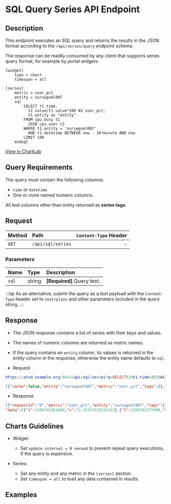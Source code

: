 # SQL Query Series API Endpoint

## Description

This endpoint executes an SQL query and returns the results in the JSON format according to the `/api/series/query` endpoint schema.

The response can be readily consumed by any client that supports series query format, for example by portal widgets.

```ls
[widget]
    type = chart
    timespan = all

[series]
    metric = user_pct
    entity = nurswgvml007
    sql
        SELECT t1.time,
          t2.value/t1.value*100 AS user_pct,
          t1.entity as "entity"
        FROM cpu_busy t1
          JOIN cpu_user t2
        WHERE t1.entity = 'nurswgvml007'
          AND t1.datetime BETWEEN now - 10*minute AND now
        LIMIT 100
    endsql
```

[View in ChartLab](https://apps.axibase.com/chartlab/fc885afe/2/)

## Query Requirements

The query must contain the following columns:

* `time` or `datetime`
* One or more named numeric columns.

All text columns other than entity returned as **series tags**.

## Request

| Method | Path | `Content-Type` Header|
|:---|:---|---:|
| `GET` | `/api/sql/series` | - |

### Parameters

| **Name**| **Type** | **Description** |
|:---|:---|:---|
| `sql` | string | **[Required]** Query text. |

:::tip
As an alternative, submit the query as a text payload with the `Content-Type` header set to `text/plain` and other parameters included in the query string.
:::

## Response

* The JSON response contains a list of series with their keys and values.
* The names of numeric columns are returned as metric names.
* If the query contains an `entity` column, its values is returned in the entity column in the response, otherwise the entity name defaults to `sql`.

* Request

```elm
https://atsd.example.org:8443/api/sql/series?q=SELECT%20t1.time%2C%0At2.value%2Ft1.value*100%20AS%20user_pct%2C%0At1.entity%20as%20%22entity%22%0AFROM%20cpu_busy%20t1%0AJOIN%20cpu_user%20t2%0AWHERE%20t1.entity%20%3D%20%27nurswgvml007%27%0AAND%20t1.datetime%20BETWEEN%20now%20-%2010*minute%20AND%20now&requestId=0&timeFormat=milliseconds
```

```json
[{"cache":false,"entity":"nurswgvml007","metric":"user_pct","tags":{},"aggregate":{"types":["DETAIL"]},"startDate":"1970-01-01T00:00:00.001Z","endDate":"9999-12-31T23:59:59.999Z","requestId":"0","timeFormat":"milliseconds"}]
```

* Response

```json
[{"requestId":"0","metric":"user_pct","entity":"nurswgvml007","tags":{},"type":"HISTORY","aggregate":{"type":"DETAIL"},
"data":[{"t":1566742361000,"v":73.33333333333333},{"t":1566742377000,"v":81.81818181818181},{"t":1566742393000,"v":77.77777777777779},{"t":1566742409000,"v":80.0},{"t":1566742425000,"v":73.76371442200667},{"t":1566742441000,"v":75.0},{"t":1566742457000,"v":90.0},{"t":1566742473000,"v":88.90086206896552},{"t":1566742489000,"v":77.77777777777779},{"t":1566742505000,"v":80.0},{"t":1566742521000,"v":63.63636363636363},{"t":1566742537000,"v":80.9699769053118},{"t":1566742553000,"v":69.1785983421251},{"t":1566742569000,"v":66.66666666666666},{"t":1566742585000,"v":85.71428571428571},{"t":1566742601000,"v":50.0},{"t":1566742617000,"v":58.36701697655619},{"t":1566742633000,"v":75.0},{"t":1566742649000,"v":80.0},{"t":1566742665000,"v":61.53846153846153},{"t":1566742681000,"v":85.71428571428571},{"t":1566742697000,"v":89.47911294481692},{"t":1566742713000,"v":71.46776406035666},{"t":1566742729000,"v":84.6153846153846},{"t":1566742745000,"v":75.39735099337749},{"t":1566742761000,"v":57.14285714285714},{"t":1566742777000,"v":69.1785983421251},{"t":1566742793000,"v":68.7078995713411},{"t":1566742809000,"v":75.0},{"t":1566742825000,"v":66.66666666666667},{"t":1566742841000,"v":80.0},{"t":1566742857000,"v":60.0},{"t":1566742873000,"v":75.0},{"t":1566742889000,"v":75.0},{"t":1566742905000,"v":70.0},{"t":1566742921000,"v":81.81818181818183},{"t":1566742937000,"v":58.823529411764696}]}]
```

## Charts Guidelines

* Widget:

  * Set `update-interval = 0 second` to prevent repeat query executions, if the query is expensive.

* Series:

  * Set any entity and any metric in the `[series]` section.
  * Set `timespan = all` to load any data contained in results.

## Examples